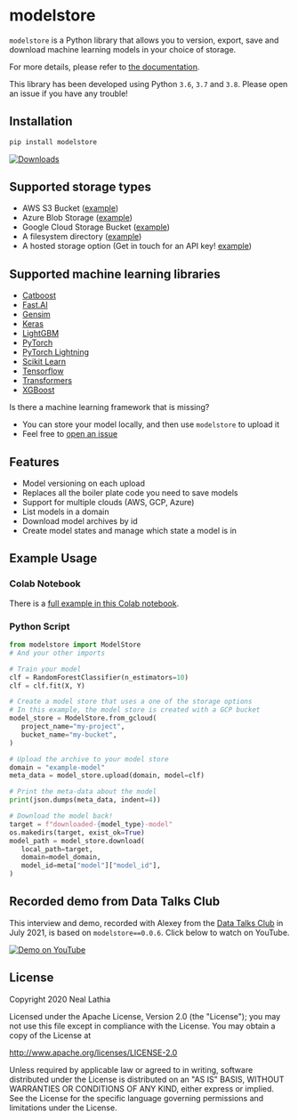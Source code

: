 # modelstore

`modelstore` is a Python library that allows you to version, export, save and download machine learning models in your choice of storage.

For more details, please refer to [the documentation](https://modelstore.readthedocs.io/en/latest/).

This library has been developed using Python `3.6`, `3.7` and `3.8`. Please open an issue if you have any trouble!


## Installation

```python
pip install modelstore
```

[![Downloads](https://pepy.tech/badge/modelstore)](https://pepy.tech/project/modelstore)

## Supported storage types

* AWS S3 Bucket ([example](https://github.com/operatorai/modelstore/blob/b096275018674243835d21102f75b6270dfa2c97/examples/examples-by-storage/modelstores.py#L17-L21))
* Azure Blob Storage ([example](https://github.com/operatorai/modelstore/blob/b096275018674243835d21102f75b6270dfa2c97/examples/examples-by-storage/modelstores.py#L24-L31))
* Google Cloud Storage Bucket ([example](https://github.com/operatorai/modelstore/blob/b096275018674243835d21102f75b6270dfa2c97/examples/examples-by-storage/modelstores.py#L34-L41))
* A filesystem directory ([example](https://github.com/operatorai/modelstore/blob/b096275018674243835d21102f75b6270dfa2c97/examples/examples-by-storage/modelstores.py#L44-L49))
* A hosted storage option (Get in touch for an API key! [example](https://github.com/operatorai/modelstore/blob/b096275018674243835d21102f75b6270dfa2c97/examples/examples-by-storage/modelstores.py#L52-L56))

## Supported machine learning libraries

* [Catboost](https://github.com/operatorai/modelstore/blob/fb1fa3e55efe8ecd05302667aff34f06bfce759a/examples/examples-by-ml-library/models.py#L34-L48)
* [Fast.AI](https://github.com/operatorai/modelstore/blob/fb1fa3e55efe8ecd05302667aff34f06bfce759a/examples/examples-by-ml-library/models.py#L51-L63)
* [Gensim](https://github.com/operatorai/modelstore/blob/fb1fa3e55efe8ecd05302667aff34f06bfce759a/examples/examples-by-ml-library/models.py#L66-L78)
* [Keras](https://github.com/operatorai/modelstore/blob/fb1fa3e55efe8ecd05302667aff34f06bfce759a/examples/examples-by-ml-library/models.py#L81-L95)
* [LightGBM](https://github.com/operatorai/modelstore/blob/fb1fa3e55efe8ecd05302667aff34f06bfce759a/examples/examples-by-ml-library/models.py#L98-L116)
* [PyTorch](https://github.com/operatorai/modelstore/blob/fb1fa3e55efe8ecd05302667aff34f06bfce759a/examples/examples-by-ml-library/models.py#L119-L140)
* [PyTorch Lightning](https://github.com/operatorai/modelstore/blob/fb1fa3e55efe8ecd05302667aff34f06bfce759a/examples/examples-by-ml-library/models.py#L143-L162)
* [Scikit Learn](https://github.com/operatorai/modelstore/blob/fb1fa3e55efe8ecd05302667aff34f06bfce759a/examples/examples-by-ml-library/models.py#L165-L189)
* [Tensorflow](https://github.com/operatorai/modelstore/blob/fb1fa3e55efe8ecd05302667aff34f06bfce759a/examples/examples-by-ml-library/models.py#L192-L209)
* [Transformers](https://github.com/operatorai/modelstore/blob/fb1fa3e55efe8ecd05302667aff34f06bfce759a/examples/examples-by-ml-library/models.py#L212-L245)
* [XGBoost](https://github.com/operatorai/modelstore/blob/fb1fa3e55efe8ecd05302667aff34f06bfce759a/examples/examples-by-ml-library/models.py#L248-L267)

Is there a machine learning framework that is missing? 
* You can store your model locally, and then use `modelstore` to upload it
* Feel free to [open an issue](https://github.com/operatorai/modelstore/issues)

## Features

* Model versioning on each upload
* Replaces all the boiler plate code you need to save models
* Support for multiple clouds (AWS, GCP, Azure)
* List models in a domain
* Download model archives by id
* Create model states and manage which state a model is in


## Example Usage

### Colab Notebook

There is a [full example in this Colab notebook](https://colab.research.google.com/drive/1yEY6wy68k7TlHzm8iJMKKBG_Pl-MGZUe?usp=sharing).

### Python Script

```python
from modelstore import ModelStore
# And your other imports

# Train your model
clf = RandomForestClassifier(n_estimators=10)
clf = clf.fit(X, Y)

# Create a model store that uses a one of the storage options
# In this example, the model store is created with a GCP bucket
model_store = ModelStore.from_gcloud(
   project_name="my-project",
   bucket_name="my-bucket",
)

# Upload the archive to your model store
domain = "example-model"
meta_data = model_store.upload(domain, model=clf)

# Print the meta-data about the model
print(json.dumps(meta_data, indent=4))

# Download the model back!
target = f"downloaded-{model_type}-model"
os.makedirs(target, exist_ok=True)
model_path = model_store.download(
   local_path=target,
   domain=model_domain,
   model_id=meta["model"]["model_id"],
)
```

## Recorded demo from Data Talks Club

This interview and demo, recorded with Alexey from the [Data Talks Club](https://datatalks.club/) in July 2021, is based on `modelstore==0.0.6`. Click below to watch on YouTube.

[![Demo on YouTube](http://img.youtube.com/vi/85BWnKmOZl8/0.jpg)](https://www.youtube.com/watch?v=85BWnKmOZl8 "DTC's minis: Model Store")

## License

Copyright 2020 Neal Lathia

Licensed under the Apache License, Version 2.0 (the "License");
you may not use this file except in compliance with the License.
You may obtain a copy of the License at

http://www.apache.org/licenses/LICENSE-2.0

Unless required by applicable law or agreed to in writing, software
distributed under the License is distributed on an "AS IS" BASIS,
WITHOUT WARRANTIES OR CONDITIONS OF ANY KIND, either express or implied.
See the License for the specific language governing permissions and
limitations under the License.
